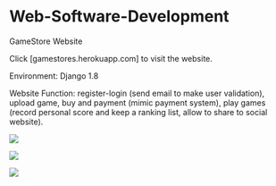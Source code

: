 # Web-Software-Development
GameStore Website

Click [gamestores.herokuapp.com] to visit the website.

Environment: Django 1.8

Website Function: register-login (send email to make user validation), upload game, buy and payment (mimic payment system), play games (record personal score and keep a ranking list, allow to share to social website).

![](pic/login)

![](pic/main)

![](pic/edit)
